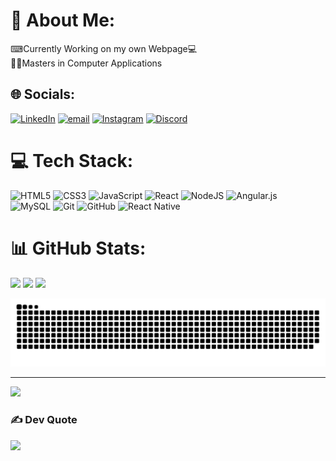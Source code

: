 # 💫 About Me:
⌨Currently Working on my own Webpage💻<br>👨‍🎓Masters in Computer Applications<br>

## 🌐 Socials:
[![LinkedIn](https://img.shields.io/badge/LinkedIn-%230077B5.svg?logo=linkedin&logoColor=white)](https://linkedin.com/in/manishkumar1310) 
[![email](https://img.shields.io/badge/Email-D14836?logo=gmail&logoColor=white)](mailto:manish356111@gmail.com) 
[![Instagram](https://img.shields.io/badge/Instagram-%23E4405F.svg?logo=Instagram&logoColor=white)](https://instagram.com/chep_13_)
[![Discord](https://img.shields.io/badge/Discord-%237289DA.svg?logo=discord&logoColor=white)](https://discord.gg/Mannisshh#1535)


# 💻 Tech Stack:
![HTML5](https://img.shields.io/badge/html5-%23E34F26.svg?style=for-the-badge&logo=html5&logoColor=white) 
![CSS3](https://img.shields.io/badge/css3-%231572B6.svg?style=for-the-badge&logo=css3&logoColor=white) 
![JavaScript](https://img.shields.io/badge/javascript-%23323330.svg?style=for-the-badge&logo=javascript&logoColor=%23F7DF1E)
![React](https://img.shields.io/badge/react-%2320232a.svg?style=for-the-badge&logo=react&logoColor=%2361DAFB) 
![NodeJS](https://img.shields.io/badge/node.js-6DA55F?style=for-the-badge&logo=node.js&logoColor=white) 
![Angular.js](https://img.shields.io/badge/angular.js-%23E23237.svg?style=for-the-badge&logo=angularjs&logoColor=white) <br>
![MySQL](https://img.shields.io/badge/mysql-4479A1.svg?style=for-the-badge&logo=mysql&logoColor=white) 
![Git](https://img.shields.io/badge/git-%23F05033.svg?style=for-the-badge&logo=git&logoColor=white) 
![GitHub](https://img.shields.io/badge/github-%23121011.svg?style=for-the-badge&logo=github&logoColor=white) 
![React Native](https://img.shields.io/badge/react_native-%2320232a.svg?style=for-the-badge&logo=react&logoColor=%2361DAFB) 


# 📊 GitHub Stats:
![](https://github-readme-stats.vercel.app/api?username=chep1310&theme=transparent&hide_border=true&include_all_commits=true&count_private=false)
![](https://github-readme-stats.vercel.app/api/top-langs/?username=chep1310&theme=transparent&hide_border=true&include_all_commits=true&count_private=false&layout=compact)
![](https://nirzak-streak-stats.vercel.app/?user=chep1310&theme=transparent&hide_border=true)

<picture>
  <source media="(prefers-color-scheme: dark)" srcset="https://raw.githubusercontent.com/chep1310/chep1310/output/github-snake-dark.svg" />
  <img alt="github-snake" src="https://raw.githubusercontent.com/chep1310/chep1310/output/github-snake.svg" />
</picture>

---
[![](https://visitcount.itsvg.in/api?id=chep1310&icon=10&color=2)](https://visitcount.itsvg.in)

### ✍️ Dev Quote
![](https://quotes-github-readme.vercel.app/api?type=horizontal&theme=radical)



